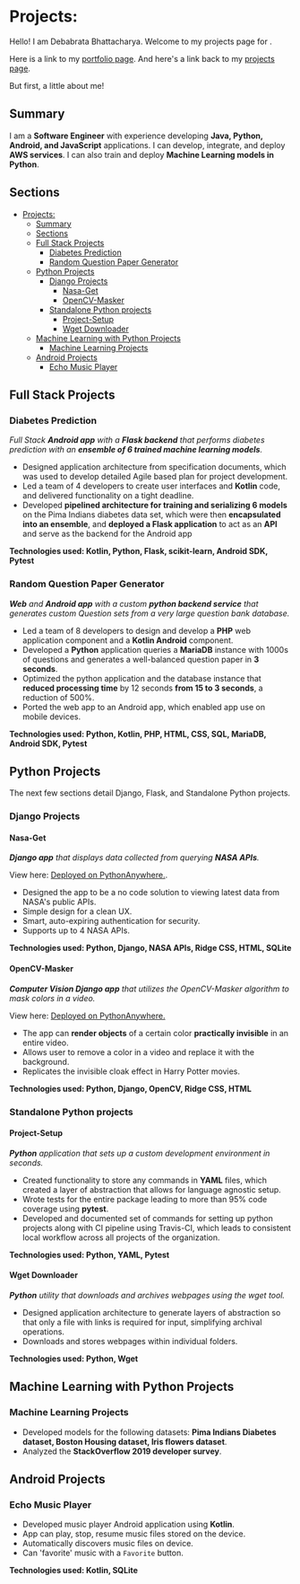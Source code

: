 # Projects: 

Hello! I am Debabrata Bhattacharya. Welcome to my projects page for <project-name>.

Here is a link to my [portfolio page](../index.html). And here's a link back to my [projects page](../projects.html).

But first, a little about me!

<!-- markdownlint-disable MD036 -->

## Summary

I am a **Software Engineer** with experience developing **Java, Python, Android, and JavaScript** applications. I can develop, integrate, and deploy **AWS services**. I can also train and deploy **Machine Learning models in Python**.

## Sections

- [Projects:](#projects)
  - [Summary](#summary)
  - [Sections](#sections)
  - [Full Stack Projects](#full-stack-projects)
    - [Diabetes Prediction](#diabetes-prediction)
    - [Random Question Paper Generator](#random-question-paper-generator)
  - [Python Projects](#python-projects)
    - [Django Projects](#django-projects)
      - [Nasa-Get](#nasa-get)
      - [OpenCV-Masker](#opencv-masker)
    - [Standalone Python projects](#standalone-python-projects)
      - [Project-Setup](#project-setup)
      - [Wget Downloader](#wget-downloader)
  - [Machine Learning with Python Projects](#machine-learning-with-python-projects)
    - [Machine Learning Projects](#machine-learning-projects)
  - [Android Projects](#android-projects)
    - [Echo Music Player](#echo-music-player)

## Full Stack Projects

### Diabetes Prediction

*Full Stack **Android app** with a **Flask backend** that performs diabetes prediction with an **ensemble of 6 trained machine learning models**.*

- Designed application architecture from specification documents, which was used to develop detailed Agile based plan for project development.
- Led a team of 4 developers to create user interfaces and **Kotlin** code, and delivered functionality on a tight deadline.
- Developed **pipelined architecture for training and serializing 6 models** on the Pima Indians diabetes data set, which were then **encapsulated into an ensemble**, and **deployed a Flask application** to act as an **API** and serve as the backend for the Android app

**Technologies used: Kotlin, Python, Flask, scikit-learn, Android SDK, Pytest**

### Random Question Paper Generator

*​**Web** and **Android app** with a custom **python backend service** that generates custom Question sets from a very large question bank database.*

- Led a team of 8 developers to design and develop a **PHP** web application component and a **Kotlin Android** component.
- Developed a **Python** application queries a **MariaDB** instance with 1000s of questions and generates a well-balanced question paper in **3 seconds**.
- Optimized the python application and the database instance that **reduced processing time** by 12 seconds **from 15 to 3 seconds**, a reduction of 500%.
- Ported the web app to an Android app, which enabled app use on mobile devices.

**Technologies used: Python, Kotlin, PHP, HTML, CSS, SQL, MariaDB, Android SDK, Pytest**

## Python Projects

The next few sections detail Django, Flask, and Standalone Python projects.

### Django Projects

#### Nasa-Get

*​**Django app** that displays data collected from querying **NASA APIs**.*

View here: [Deployed on PythonAnywhere.](https://d5625.pythonanywhere.com/home/).

- Designed the app to be a no code solution to viewing latest data from NASA's public APIs.
- Simple design for a clean UX.
- Smart, auto-expiring authentication for security.
- Supports up to 4 NASA APIs.

**Technologies used: Python, Django, NASA APIs, Ridge CSS, HTML, SQLite**

#### OpenCV-Masker

*​**Computer Vision Django app** that utilizes the OpenCV-Masker algorithm to mask colors in a video.*

View here: [Deployed on PythonAnywhere.](https://dymmy1forgames.pythonanywhere.com/masker/home/)

- The app can **render objects** of a certain color **practically invisible** in an entire video.
- Allows user to remove a color in a video and replace it with the background.
- Replicates the invisible cloak effect in Harry Potter movies.

**Technologies used: Python, Django, OpenCV, Ridge CSS, HTML**

<!-- ### Django-Invoicing

- Developed an invoicing Django app with a PostgreSQL backend for daily use by freelancers
- Developed and deployed native authentication functionality using usernames and passwords
- Created a solution for customising the invoice page from app settings itself
- Developed functionality to download a PDF version of the invoice
- Automated generation of invoice number, dates, etc.

**Technologies used: Python, Django, Ridge CSS, PostgreSQL, pandoc** -->

### Standalone Python projects

#### Project-Setup

*​**Python** application that sets up a custom development environment in seconds.*

- Created functionality to store any commands in **YAML** files, which created a layer of abstraction that allows for language agnostic setup.
- Wrote tests for the entire package leading to more than 95% code coverage using **pytest**.
- Developed and documented set of commands for setting up python projects along with CI pipeline using Travis-CI, which leads to consistent local workflow across all projects of the organization.

**Technologies used: Python, YAML, Pytest**

#### Wget Downloader

*​**Python** utility that downloads and archives webpages using the wget tool.*

- Designed application architecture to generate layers of abstraction so that only a file with links is required for input, simplifying archival operations.
- Downloads and stores webpages within individual folders.

**Technologies used: Python, Wget**

## Machine Learning with Python Projects

### Machine Learning Projects

- Developed models for the following datasets: **Pima Indians Diabetes dataset, Boston Housing dataset, Iris flowers dataset**.
- Analyzed the **StackOverflow 2019 developer survey**.

## Android Projects

### Echo Music Player

- Developed music player Android application using **Kotlin**.
- App can play, stop, resume music files stored on the device.
- Automatically discovers music files on device.
- Can 'favorite' music with a `Favorite` button.

**Technologies used: Kotlin, SQLite**
